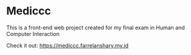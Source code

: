 # Mediccc
This is a front-end web project created for my final exam in Human and Computer Interaction

Check it out:
https://mediccc.farrelanshary.my.id
